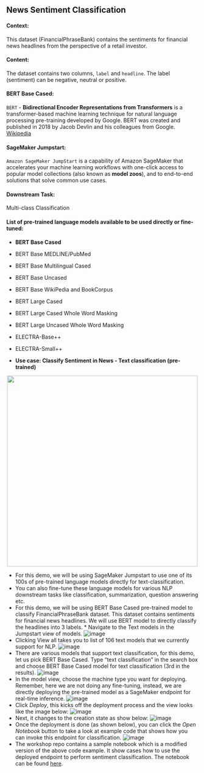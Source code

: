 ## News Sentiment Classification


#### Context:
This dataset (FinancialPhraseBank) contains the sentiments for financial news headlines from the perspective of a retail investor.

#### Content:
The dataset contains two columns, `label` and `headline`. The label (sentiment) can be negative, neutral or positive.

#### BERT Base Cased:
`BERT` - **Bidirectional Encoder Representations from Transformers** is a transformer-based machine learning technique for natural language processing pre-training developed by Google. BERT was created and published in 2018 by Jacob Devlin and his colleagues from Google. [Wikipedia](https://en.wikipedia.org/wiki/BERT_(language_model))

#### SageMaker Jumpstart:
`Amazon SageMaker JumpStart` is a capability of Amazon SageMaker that accelerates your machine learning workflows with one-click access to popular model collections (also known as **model zoos**), and to end-to-end solutions that solve common use cases.

#### Downstream Task:
Multi-class Classification 

#### List of pre-trained language models available to be used directly or fine-tuned:
* **BERT Base Cased**
* BERT Base MEDLINE/PubMed	
* BERT Base Multilingual Cased	
* BERT Base Uncased	
* BERT Base WikiPedia and BookCorpus	
* BERT Large Cased
* BERT Large Cased Whole Word Masking	
* BERT Large Uncased Whole Word Masking	
* ELECTRA-Base++	
* ELECTRA-Small++	



* **Use case: Classify Sentiment in News - Text classification (pre-trained)**
<p align="center"><img width="500" height="500" src="./img/news.png"></p>

   * For this demo, we will be using SageMaker Jumpstart to use one of its 100s of pre-trained language models directly for text-classification. 
   * You can also fine-tune these language models for various NLP downstream tasks like classification, summarization, question answering etc.
   * For this demo,  we will be using BERT Base Cased pre-trained model to classify FinancialPhraseBank dataset. This dataset contains sentiments for financial news headlines. We will use BERT model to directly classify the headlines into 3 labels.
    * Navigate to the Text models in the Jumpstart view of models.
    ![image](./img/image-1.png)
   * Clicking View all takes you to list of 106 text models that we currently support for NLP.
    ![image](./img/image-2.png)
   * There are various models that support text classification, for this demo, let us pick BERT Base Cased. Type “text classification” in the search box and choose BERT Base Cased model for text classification (3rd in the results).
    ![image](./img/image-3.png)
   * In the model view, choose the machine type you want for deploying. Remember, here we are not doing any fine-tuning, instead, we are directly deploying the pre-trained model as a SageMaker endpoint for real-time inference.
    ![image](./img/image-4.png)
   * Click *Deploy*, this kicks off the deployment process and the view looks like the image below:
    ![image](./img/image-5.png)
   * Next, it changes to the creation state as show below:
    ![image](./img/image-6.png)
   * Once the deployment is done (as shown below), you can click the *Open Notebook* button to take a look at example code that shows how you can invoke this endpoint for classification.
    ![image](./img/image-7.png)
   * The workshop repo contains a sample notebook which is a modified version of the above code example. It show cases how to use the deployed endpoint to perform sentiment classification. The notebook can be found [here](https://github.com/arunprsh/no-code-low-code/blob/main/finserv/language/news-sentiment-classification/make-prediction.ipynb).

